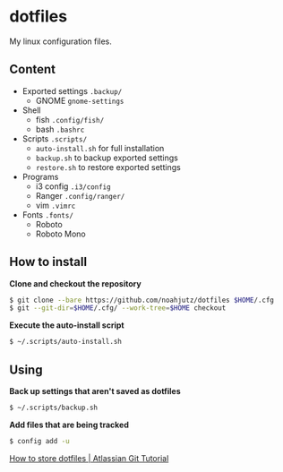 # dotfiles
My linux configuration files.

## Content
- Exported settings `.backup/`
    - GNOME `gnome-settings`
- Shell
    - fish `.config/fish/`
    - bash `.bashrc`
- Scripts `.scripts/`
    - `auto-install.sh` for full installation
    - `backup.sh` to backup exported settings
    - `restore.sh` to restore exported settings
- Programs
    - i3 config `.i3/config`
    - Ranger `.config/ranger/`
    - vim  `.vimrc`
- Fonts `.fonts/`
    - Roboto
    - Roboto Mono

## How to install
**Clone and checkout the repository**
```sh
$ git clone --bare https://github.com/noahjutz/dotfiles $HOME/.cfg
$ git --git-dir=$HOME/.cfg/ --work-tree=$HOME checkout
```
**Execute the auto-install script**
```sh
$ ~/.scripts/auto-install.sh
```

## Using
**Back up settings that aren't saved as dotfiles**
```sh
$ ~/.scripts/backup.sh
```

**Add files that are being tracked**
```sh
$ config add -u
```
[How to store dotfiles | Atlassian Git Tutorial](https://www.atlassian.com/git/tutorials/dotfiles)
